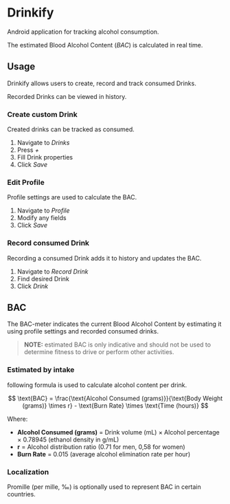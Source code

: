 # Drinkify

Android application for tracking alcohol consumption.

The estimated Blood Alcohol Content (_BAC_) is calculated in real time.

## Usage

Drinkify allows users to create, record and track consumed Drinks.

Recorded Drinks can be viewed in history.

### Create custom Drink

Created drinks can be tracked as consumed.

1. Navigate to _Drinks_
2. Press _+_
3. Fill Drink properties
4. Click _Save_

### Edit Profile

Profile settings are used to calculate the BAC.

1. Navigate to _Profile_
2. Modify any fields
3. Click _Save_

### Record consumed Drink

Recording a consumed Drink adds it to history and updates the BAC.

1. Navigate to _Record Drink_
2. Find desired Drink
3. Click _Drink_

## BAC

The BAC-meter indicates the current Blood Alcohol Content by estimating it using profile settings and recorded consumed
drinks.

> **NOTE:** estimated BAC is only indicative and should not be used to determine fitness to drive or perform other
> activities.

### Estimated by intake

following formula is used to calculate alcohol content per drink.

$$
\text{BAC} = \frac{\text{Alcohol Consumed (grams)}}{\text{Body Weight (grams)} \times r} - \text{Burn Rate} \times \text{Time (hours)}
$$

Where:

- **Alcohol Consumed (grams)** = Drink volume (mL) × Alcohol percentage × 0.78945 (ethanol density in g/mL)
- **r** = Alcohol distribution ratio (0.71 for men, 0,58 for women)
- **Burn Rate** = 0.015 (average alcohol elimination rate per hour)

### Localization

Promille (per mille, ‰) is optionally used to represent BAC in certain countries.
